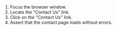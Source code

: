 1. Focus the browser window.
2. Locate the "Contact Us" link.
3. Click on the "Contact Us" link.
4. Assert that the contact page loads without errors.